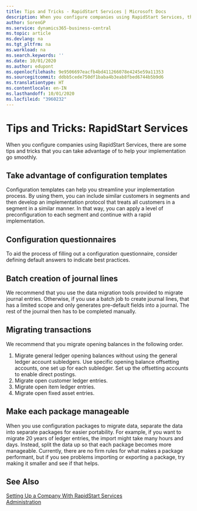 ```yaml
---
title: Tips and Tricks - RapidStart Services | Microsoft Docs
description: When you configure companies using RapidStart Services, there are some tips and tricks that you can take advantage of to help your implementation go smoothly.
author: SorenGP
ms.service: dynamics365-business-central
ms.topic: article
ms.devlang: na
ms.tgt_pltfrm: na
ms.workload: na
ms.search.keywords: ''
ms.date: 10/01/2020
ms.author: edupont
ms.openlocfilehash: 9e9506697eacfb4bd411266078e4245e59a11353
ms.sourcegitcommit: ddbb5cede750df1baba4b3eab8fbed6744b5b9d6
ms.translationtype: HT
ms.contentlocale: en-IN
ms.lasthandoff: 10/01/2020
ms.locfileid: "3960232"
---
```

# <a name="tips-and-tricks-rapidstart-services"></a>Tips and Tricks: RapidStart Services

When you configure companies using RapidStart Services, there are some tips and tricks that you can take advantage of to help your implementation go smoothly.  

## <a name="take-advantage-of-configuration-templates"></a>Take advantage of configuration templates

Configuration templates can help you streamline your implementation process. By using them, you can include similar customers in segments and then develop an implementation protocol that treats all customers in a segment in a similar manner. In that way, you can apply a level of preconfiguration to each segment and continue with a rapid implementation.  

## <a name="configuration-questionnaires"></a>Configuration questionnaires

To aid the process of filling out a configuration questionnaire, consider defining default answers to indicate best practices.  

## <a name="batch-creation-of-journal-lines"></a>Batch creation of journal lines

We recommend that you use the data migration tools provided to migrate journal entries. Otherwise, if you use a batch job to create journal lines, that has a limited scope and only generates pre-default fields into a journal. The rest of the journal then has to be completed manually.  

## <a name="migrating-transactions"></a>Migrating transactions

We recommend that you migrate opening balances in the following order. <!--Be aware that you cannot insert ledger entries directly. Instead you must use journals to post the journal lines-->

1. Migrate general ledger opening balances without using the general ledger account subledgers. Use specific opening balance offsetting accounts, one set up for each subledger. Set up the offsetting accounts to enable direct postings.  
2. Migrate open customer ledger entries.  <!--work on these-->
3. Migrate open item ledger entries.  
4. Migrate open fixed asset entries.  

## <a name="make-each-package-manageable"></a>Make each package manageable

When you use configuration packages to migrate data, separate the data into separate packages for easier portability. For example, if you want to migrate 20 years of ledger entries, the import might take many hours and days. Instead, split the data up so that each package becomes more manageable. Currently, there are no firm rules for what makes a package performant, but if you see problems importing or exporting a package, try making it smaller and see if that helps.  

## <a name="see-also"></a>See Also

[Setting Up a Company With RapidStart Services](admin-set-up-a-company-with-rapidstart.md)  
[Administration](admin-setup-and-administration.md)  

